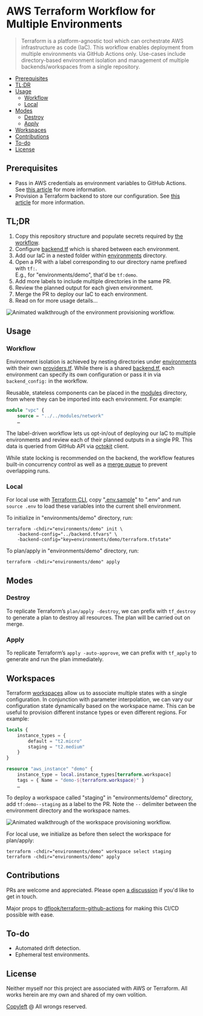 # AWS Terraform Workflow for Multiple Environments

> Terraform is a platform-agnostic tool which can orchestrate AWS infrastructure as code (IaC). This workflow enables deployment from multiple environments via GitHub Actions only. Use-cases include directory-based environment isolation and management of multiple backends/workspaces from a single repository.

- [Prerequisites](#prerequisites)
- [TL;DR](#tldr)
- [Usage](#usage)
  - [Workflow](#workflow)
  - [Local](#local)
- [Modes](#modes)
  - [Destroy](#destroy)
  - [Apply](#apply)
- [Workspaces](#workspaces)
- [Contributions](#contributions)
- [To-do](#to-do)
- [License](#license)

## Prerequisites

- Pass in AWS credentials as environment variables to GitHub Actions. See [this article](https://docs.aws.amazon.com/cli/latest/userguide/cli-configure-envvars) for more information.
- Provision a Terraform backend to store our configuration. See [this article](https://developer.hashicorp.com/terraform/language/settings/backends/configuration) for more information.

## TL;DR

1. Copy this repository structure and populate secrets required by [the workflow](.github/workflows/terraform.yml).
1. Configure [backend.tf](environments/backend.tfvars) which is shared between each environment.
1. Add our IaC in a nested folder within [environments](environments) directory.
1. Open a PR with a label corresponding to our directory name prefixed with `tf:`.<br>
   E.g., for "environments/demo", that'd be `tf:demo`.
1. Add more labels to include multiple directories in the same PR.
1. Review the planned output for each given environment.
1. Merge the PR to deploy our IaC to each environment.
1. Read on for more usage details…

![Animated walkthrough of the environment provisioning workflow.](assets/animated_walkthrough.png)

## Usage

### Workflow

Environment isolation is achieved by nesting directories under [environments](environments) with their own [providers.tf](environments/demo/providers.tf). While there is a shared [backend.tf](environments/backend.tfvars), each environment can specify its own configuration or pass it in via `backend_config:` in the workflow.

Reusable, stateless components can be placed in the [modules](modules/) directory, from where they can be imported into each environment. For example:

```terraform
module "vpc" {
    source = "../../modules/network"
    …
```

The label-driven workflow lets us opt-in/out of deploying our IaC to multiple environments and review each of their planned outputs in a single PR. This data is queried from GitHub API via [octokit](https://octokit.github.io/rest.js/v18#issues-list-labels-on-issue) client.

While state locking is recommended on the backend, the workflow features built-in concurrency control as well as a [merge queue](https://docs.github.com/en/pull-requests/collaborating-with-pull-requests/incorporating-changes-from-a-pull-request/merging-a-pull-request-with-a-merge-queue) to prevent overlapping runs.

### Local

For local use with [Terraform CLI](https://developer.hashicorp.com/terraform/downloads), copy "[.env.sample](.env.sample)" to ".env" and run `source .env` to load these variables into the current shell environment.

To initialize in "environments/demo" directory, run:

```shell
terraform -chdir="environments/demo" init \
    -backend-config="../backend.tfvars" \
    -backend-config="key=environments/demo/terraform.tfstate"
```

To plan/apply in "environments/demo" directory, run:

```shell
terraform -chdir="environments/demo" apply
```

## Modes

### Destroy

To replicate Terraform’s `plan/apply -destroy`, we can prefix with `tf_destroy` to generate a plan to destroy all resources. The plan will be carried out on merge.

### Apply

To replicate Terraform’s `apply -auto-approve`, we can prefix with `tf_apply` to generate and run the plan immediately.

## Workspaces

Terraform [workspaces](https://developer.hashicorp.com/terraform/language/state/workspaces) allow us to associate multiple states with a single configuration. In conjunction with parameter interpolation, we can vary our configuration state dynamically based on the workspace name. This can be useful to provision different instance types or even different regions. For example:

```terraform
locals {
    instance_types = {
        default = "t2.micro"
        staging = "t2.medium"
    }
}

resource "aws_instance" "demo" {
    instance_type = local.instance_types[terraform.workspace]
    tags = { Name = "demo-${terraform.workspace}" }
    …
```

To deploy a workspace called "staging" in "environments/demo" directory, add `tf:demo--staging` as a label to the PR. Note the `--` delimiter between the environment directory and the workspace names.

![Animated walkthrough of the workspace provisioning workflow.](assets/animated_walkthrough--workspace.png)

For local use, we initialize as before then select the workspace for plan/apply:

```shell
terraform -chdir="environments/demo" workspace select staging
terraform -chdir="environments/demo" apply
```

## Contributions

PRs are welcome and appreciated. Please open [a discussion](https://github.com/rdhar/aws-terraform-multiple-environments/discussions) if you'd like to get in touch.

Major props to [dflook/terraform-github-actions](https://github.com/dflook/terraform-github-actions) for making this CI/CD possible with ease.

## To-do

- Automated drift detection.
- Ephemeral test environments.

## License

Neither myself nor this project are associated with AWS or Terraform. All works herein are my own and shared of my own volition.

[Copyleft](LICENSE) @ All wrongs reserved.
